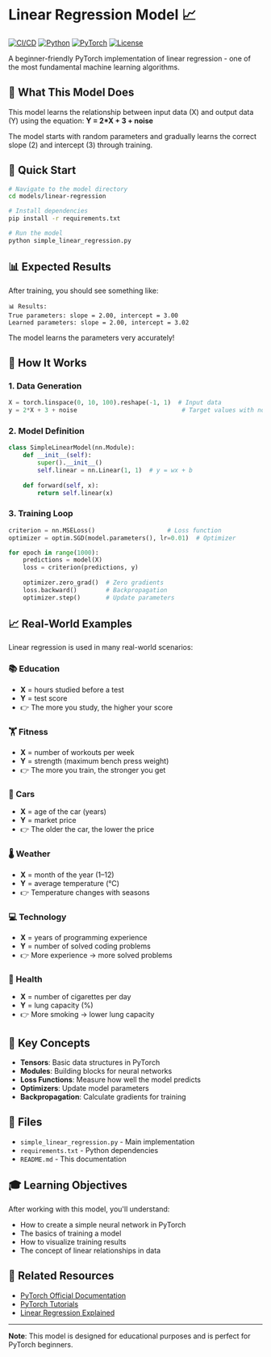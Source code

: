# Linear Regression Model 📈

[![CI/CD](https://github.com/mimitheone/PyTorch/workflows/PyTorch%20Linear%20Regression%20CI/CD/badge.svg)](https://github.com/mimitheone/PyTorch/actions)
[![Python](https://img.shields.io/badge/python-3.8%2B-blue.svg)](https://www.python.org/downloads/)
[![PyTorch](https://img.shields.io/badge/PyTorch-2.0%2B-red.svg)](https://pytorch.org/)
[![License](https://img.shields.io/badge/license-MIT-green.svg)](../../LICENSE)

A beginner-friendly PyTorch implementation of linear regression - one of the most fundamental machine learning algorithms.

## 🎯 What This Model Does

This model learns the relationship between input data (X) and output data (Y) using the equation: **Y = 2*X + 3 + noise**

The model starts with random parameters and gradually learns the correct slope (2) and intercept (3) through training.

## 🚀 Quick Start

```bash
# Navigate to the model directory
cd models/linear-regression

# Install dependencies
pip install -r requirements.txt

# Run the model
python simple_linear_regression.py
```

## 📊 Expected Results

After training, you should see something like:
```
📊 Results:
True parameters: slope = 2.00, intercept = 3.00
Learned parameters: slope = 2.00, intercept = 3.02
```

The model learns the parameters very accurately!

## 🧠 How It Works

### 1. Data Generation
```python
X = torch.linspace(0, 10, 100).reshape(-1, 1)  # Input data
y = 2*X + 3 + noise                             # Target values with noise
```

### 2. Model Definition
```python
class SimpleLinearModel(nn.Module):
    def __init__(self):
        super().__init__()
        self.linear = nn.Linear(1, 1)  # y = wx + b
    
    def forward(self, x):
        return self.linear(x)
```

### 3. Training Loop
```python
criterion = nn.MSELoss()                    # Loss function
optimizer = optim.SGD(model.parameters(), lr=0.01)  # Optimizer

for epoch in range(1000):
    predictions = model(X)
    loss = criterion(predictions, y)
    
    optimizer.zero_grad()  # Zero gradients
    loss.backward()        # Backpropagation
    optimizer.step()       # Update parameters
```

## 📈 Real-World Examples

Linear regression is used in many real-world scenarios:

### 📚 Education
- **X** = hours studied before a test
- **Y** = test score
- 👉 The more you study, the higher your score

### 🏋️ Fitness
- **X** = number of workouts per week
- **Y** = strength (maximum bench press weight)
- 👉 The more you train, the stronger you get

### 🚗 Cars
- **X** = age of the car (years)
- **Y** = market price
- 👉 The older the car, the lower the price

### 🌡️ Weather
- **X** = month of the year (1–12)
- **Y** = average temperature (°C)
- 👉 Temperature changes with seasons

### 💻 Technology
- **X** = years of programming experience
- **Y** = number of solved coding problems
- 👉 More experience → more solved problems

### 💊 Health
- **X** = number of cigarettes per day
- **Y** = lung capacity (%)
- 👉 More smoking → lower lung capacity

## 🔧 Key Concepts

- **Tensors**: Basic data structures in PyTorch
- **Modules**: Building blocks for neural networks
- **Loss Functions**: Measure how well the model predicts
- **Optimizers**: Update model parameters
- **Backpropagation**: Calculate gradients for training

## 📁 Files

- `simple_linear_regression.py` - Main implementation
- `requirements.txt` - Python dependencies
- `README.md` - This documentation

## 🎓 Learning Objectives

After working with this model, you'll understand:
- How to create a simple neural network in PyTorch
- The basics of training a model
- How to visualize training results
- The concept of linear relationships in data

## 🔗 Related Resources

- [PyTorch Official Documentation](https://pytorch.org/docs/)
- [PyTorch Tutorials](https://pytorch.org/tutorials/)
- [Linear Regression Explained](https://en.wikipedia.org/wiki/Linear_regression)

---

**Note**: This model is designed for educational purposes and is perfect for PyTorch beginners.
